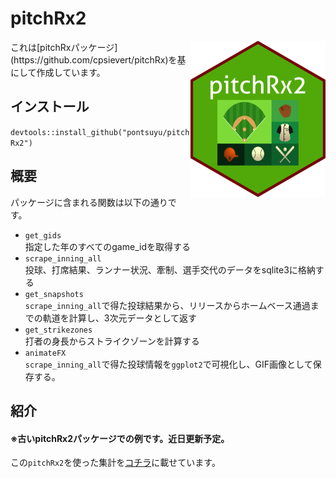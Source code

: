 
<!-- README.md is generated from README.Rmd. Please edit that file -->

# pitchRx2

<img src="pitchRx2_resize.png" align="right">
これは[pitchRxパッケージ](https://github.com/cpsievert/pitchRx)を基にして作成しています。

## インストール

`devtools::install_github("pontsuyu/pitchRx2")`

## 概要

パッケージに含まれる関数は以下の通りです。

  - `get_gids`<br> 指定した年のすべてのgame\_idを取得する
  - `scrape_inning_all`<br> 投球、打席結果、ランナー状況、牽制、選手交代のデータをsqlite3に格納する
  - `get_snapshots`<br>
    `scrape_inning_all`で得た投球結果から、リリースからホームベース通過までの軌道を計算し、3次元データとして返す
  - `get_strikezones`<br> 打者の身長からストライクゾーンを計算する
  - `animateFX`<br>
    `scrape_inning_all`で得た投球情報を`ggplot2`で可視化し、GIF画像として保存する。

## 紹介

#### ※古いpitchRx2パッケージでの例です。近日更新予定。

この`pitchRx2`を使った集計を[コチラ](https://pontsuyu.github.io/tsuyulog/post/2018/02/03/pitchf/x%E3%81%8B%E3%82%89%E8%A6%8B%E3%81%9F%E7%94%B0%E4%B8%AD%E5%B0%86%E5%A4%A7%E6%8A%95%E6%89%8B%EF%BC%91/)に載せています。

